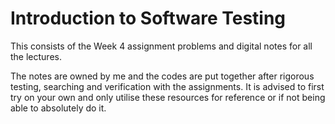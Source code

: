 # Introduction to Software Testing

This consists of the Week 4 assignment problems and digital notes for all the lectures.

The notes are owned by me and the codes are put together after rigorous testing, searching and verification with the assignments.
It is advised to first try on your own and only utilise these resources for reference or if not being able to absolutely do it.
 
